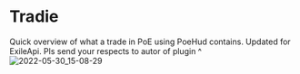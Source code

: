# Tradie
Quick overview of what a trade in PoE using PoeHud contains. Updated for ExileApi. Pls send your respects to autor of plugin ^
![2022-05-30_15-08-29](https://user-images.githubusercontent.com/88079618/170954552-84631c18-401b-4d05-9577-d9064b881b29.png)
